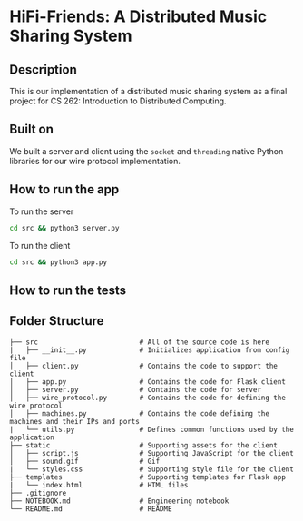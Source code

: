 # HiFi-Friends: A Distributed Music Sharing System

## Description

This is our implementation of a distributed music sharing system as a final project for
CS 262: Introduction to Distributed Computing.

## Built on

We built a server and client using the `socket` and `threading` native Python libraries for our wire protocol implementation. 

## How to run the app

To run the server

```bash
cd src && python3 server.py
```

To run the client

```bash
cd src && python3 app.py
```

## How to run the tests

## Folder Structure
```
├── src                         # All of the source code is here
|   ├── __init__.py	            # Initializes application from config file
│   ├── client.py               # Contains the code to support the client
│   ├── app.py                  # Contains the code for Flask client
│   ├── server.py               # Contains the code for server
│   ├── wire_protocol.py        # Contains the code for defining the wire protocol
│   ├── machines.py             # Contains the code defining the machines and their IPs and ports
|   └── utils.py                # Defines common functions used by the application
├── static                      # Supporting assets for the client
│   ├── script.js               # Supporting JavaScript for the client
│   ├── sound.gif               # Gif
|   └── styles.css              # Supporting style file for the client
├── templates                   # Supporting templates for Flask app
|   └── index.html              # HTML files
├── .gitignore	
├── NOTEBOOK.md                 # Engineering notebook	
└── README.md                   # README
``` 
